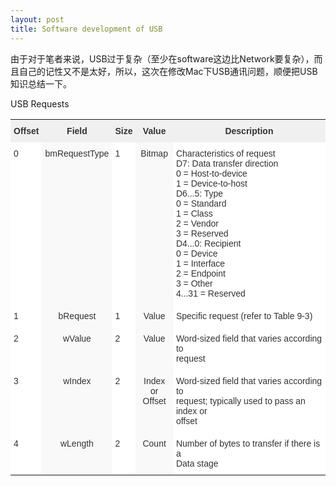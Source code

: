 ```yaml
---
layout: post
title: Software development of USB
---
```


由于对于笔者来说，USB过于复杂（至少在software这边比Network要复杂），而且自己的记性又不是太好，所以，这次在修改Mac下USB通讯问题，顺便把USB知识总结一下。


USB Requests
<!-- 
|**Offset**| **Field**     |*Size*| *Value*         |*Description*                                         |
|:--------:|:-------------:|:----:|:---------------|------------------------------------------------------|
| 0        | bmRequestType | 1    | Bitmap          | Characteristics of request:                          |
|          |               |      |                 | D7: Data transfer direction                          |
|          |               |      |                 | 0 = Host-to-device                                   |
|          |               |      |                 | 1 = Device-to-host                                   |
|          |               |      |                 | D6...5: Type                                         |
|          |               |      |                 | 0 = Standard                                         |
|          |               |      |                 | 1 = Class                                            |
|          |               |      |                 | 2 = Vendor                                           |
|          |               |      |                 | 3 = Reserved                                         |
| 1        | bRequest      | 1    | Value           | Specific request (refer to Table 9-3)                |
| 2        | wValue        | 2    | Value           | Word-sized field that varies according to request    |
| 3        | wIndex        | 2    | Index or Offset | Word-sized field that varies according to request;   |
|          |               |      |                 | typically used to pass an index or offset            |
| 4        | wLength       | 2    | Count           | Number of bytes to transfer if there is a Data stage |
-->

<style type="text/css">
.tg  {border-collapse:collapse;border-spacing:0;border-color:#ccc;}
.tg td{font-family:Arial, sans-serif;font-size:14px;padding:10px 5px;border-style:solid;border-width:0px;overflow:hidden;word-break:normal;border-color:#ccc;color:#333;background-color:#fff;}
.tg th{font-family:Arial, sans-serif;font-size:14px;font-weight:normal;padding:10px 5px;border-style:solid;border-width:0px;overflow:hidden;word-break:normal;border-color:#ccc;color:#333;background-color:#f0f0f0;}
.tg .tg-9hbo{font-weight:bold;vertical-align:top}
.tg .tg-amwm{font-weight:bold;text-align:center;vertical-align:top}
.tg .tg-l2oz{font-weight:bold;text-align:right;vertical-align:top}
.tg .tg-yw4l{vertical-align:top}
.tg .tg-dzk6{background-color:#f9f9f9;text-align:center;vertical-align:top}
</style>
<table class="tg">
  <tr>
    <th class="tg-9hbo">Offset</th>
    <th class="tg-amwm">Field</th>
    <th class="tg-l2oz">Size</th>
    <th class="tg-amwm">Value</th>
    <th class="tg-9hbo">Description</th>
  </tr>
  <tr>
    <td class="tg-yw4l">0</td>
    <td class="tg-dzk6">bmRequestType</td>
    <td class="tg-yw4l">1</td>
    <td class="tg-dzk6">Bitmap</td>
    <td class="tg-yw4l">Characteristics of request<br>D7: Data transfer direction<br>      0 = Host-to-device <br>      1 = Device-to-host<br>D6...5: Type <br>           0 = Standard<br>           1 = Class <br>           2 = Vendor <br>           3 = Reserved<br>D4...0: Recipient <br>           0 = Device<br>          1 = Interface <br>          2 = Endpoint<br>          3 = Other<br>          4...31 = Reserved</td>
  </tr>
  <tr>
    <td class="tg-yw4l">1</td>
    <td class="tg-dzk6">bRequest</td>
    <td class="tg-yw4l">1</td>
    <td class="tg-dzk6">Value</td>
    <td class="tg-yw4l">Specific request (refer to Table 9-3)</td>
  </tr>
  <tr>
    <td class="tg-yw4l">2</td>
    <td class="tg-dzk6">wValue</td>
    <td class="tg-yw4l">2</td>
    <td class="tg-dzk6">Value</td>
    <td class="tg-yw4l">Word-sized field that varies according to<br>request</td>
  </tr>
  <tr>
    <td class="tg-yw4l">3</td>
    <td class="tg-dzk6">wIndex</td>
    <td class="tg-yw4l">2</td>
    <td class="tg-dzk6">Index or<br>Offset</td>
    <td class="tg-yw4l">Word-sized field that varies according to<br>request; typically used to pass an index or<br>offset</td>
  </tr>
  <tr>
    <td class="tg-yw4l">4</td>
    <td class="tg-dzk6">wLength</td>
    <td class="tg-yw4l">2</td>
    <td class="tg-dzk6">Count</td>
    <td class="tg-yw4l">Number of bytes to transfer if there is a<br>Data stage</td>
  </tr>
</table>
